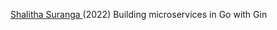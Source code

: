 
[Shalitha Suranga ](https://blog.logrocket.com/building-microservices-go-gin/)
(2022) Building microservices in Go with Gin

